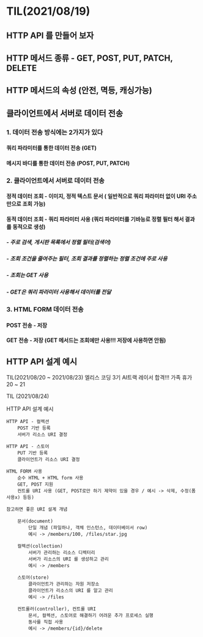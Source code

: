 # TIL(2021/08/19)
## HTTP API 를 만들어 보자
## HTTP 메서드 종류 - GET, POST, PUT, PATCH, DELETE
## HTTP 메서드의 속성 (안전, 멱등, 캐싱가능)
## 클라이언트에서 서버로 데이터 전송
### 1. 데이터 전송 방식에는 2가지가 있다
#### 쿼리 파라미터를 통한 데이터 전송 (GET)
#### 메시지 바디를 통한 데이터 전송 (POST, PUT, PATCH)
### 2. 클라이언트에서 서버로 데이터 전송
#### 정적 데이터 조회 - 이미지, 정적 텍스트 문서 ( 일반적으로 쿼리 파라미터 없이 URI 주소 만으로 조회 가능)
#### 동적 데이터 조회 - 쿼리 파라미터 사용 (쿼리 파라미터를 기바능로 정렬 필터 해서 결과를 동적으로 생성)
##### - 주로 검색, 게시판 목록에서 정렬 필터(검색어)
##### - 조회 조건을 줄여주는 필터, 조회 결과를 정렬하는 정렬 조건에 주로 사용
##### - 조회는 GET 사용
##### - GET은 쿼리 파라미터 사용해서 데이터를 전달
### 3. HTML FORM 데이터 전송
#### POST 전송 - 저장
#### GET 전송 - 저장 (GET 메서드는 조회에만 사용!!! 저장에 사용하면 안됨)
## HTTP API 설계 예시


TIL(2021/08/20 ~ 2021/08/23)
엘리스 코딩 3기 AI트랙 레이서 합격!!!
가족 휴가 20 ~ 21


TIL (2021/08/24)

HTTP API 설계 예시

    HTTP API - 컬렉션
        POST 기반 등록
        서버가 리소스 URI 결정
    
    HTTP API - 스토어
        PUT 기반 등록
        클라이언트가 리소스 URI 결정
    
    HTML FORM 사용
        순수 HTML + HTML form 사용
        GET, POST 지원
        컨트롤 URI 사용 (GET, POST로만 하기 제약이 있을 경우 / 예시 -> 삭제, 수정(폼사용x) 등등)

    참고하면 좋은 URI 설계 개념
        
        문서(document)
            단일 개념 (파일하나, 객체 인스턴스, 데이터베이서 row)
            예시 -> /members/100, /files/star.jpg

        컬렉션(collection)
            서버가 관리하는 리소스 디렉터리
            서버가 리소스의 URI 를 생성하고 관리
            예시 -> /members

        스토어(store)
            클라이언트가 관리하는 자원 저장소
            클라이언트가 리소스의 URI 를 알고 관리
            예시 -> /files

        컨트롤러(controller), 컨트롤 URI
            문서, 컬렉션, 스토어로 해결하기 어려운 추가 프로세스 실행
            동사를 직접 사용
            예시 -> /members/{id}/delete
